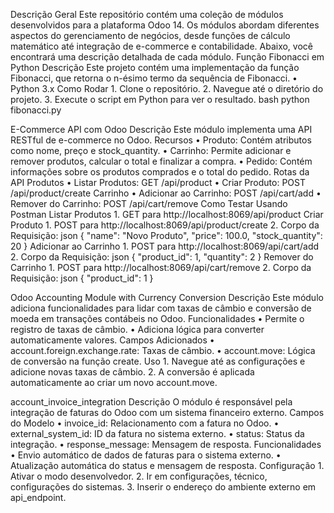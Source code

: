 Descrição Geral
Este repositório contém uma coleção de módulos desenvolvidos para a plataforma Odoo 14. Os módulos abordam diferentes aspectos do gerenciamento de negócios, desde funções de cálculo matemático até integração de e-commerce e contabilidade. Abaixo, você encontrará uma descrição detalhada de cada módulo.
Função Fibonacci em Python
Descrição
Este projeto contém uma implementação da função Fibonacci, que retorna o n-ésimo termo da sequência de Fibonacci.
    • Python 3.x
Como Rodar
    1. Clone o repositório.
    2. Navegue até o diretório do projeto.
    3. Execute o script em Python para ver o resultado.
bash
python fibonacci.py

E-Commerce API com Odoo
Descrição
Este módulo implementa uma API RESTful de e-commerce no Odoo.
Recursos
    • Produto: Contém atributos como nome, preço e stock_quantity.
    • Carrinho: Permite adicionar e remover produtos, calcular o total e finalizar a compra.
    • Pedido: Contém informações sobre os produtos comprados e o total do pedido.
Rotas da API
Produtos
    • Listar Produtos: GET /api/product
    • Criar Produto: POST /api/product/create
Carrinho
    • Adicionar ao Carrinho: POST /api/cart/add
    • Remover do Carrinho: POST /api/cart/remove
Como Testar
Usando Postman
Listar Produtos
    1. GET para http://localhost:8069/api/product
Criar Produto
    1. POST para http://localhost:8069/api/product/create
    2. Corpo da Requisição:
json
{
  "name": "Novo Produto",
  "price": 100.0,
  "stock_quantity": 20
}
Adicionar ao Carrinho
    1. POST para http://localhost:8069/api/cart/add
    2. Corpo da Requisição:
json
{
  "product_id": 1,
  "quantity": 2
}
Remover do Carrinho
    1. POST para http://localhost:8069/api/cart/remove
    2. Corpo da Requisição:
json
{
  "product_id": 1
}

Odoo Accounting Module with Currency Conversion
Descrição
Este módulo adiciona funcionalidades para lidar com taxas de câmbio e conversão de moeda em transações contábeis no Odoo.
Funcionalidades
    • Permite o registro de taxas de câmbio.
    • Adiciona lógica para converter automaticamente valores.
Campos Adicionados
    • account.foreign.exchange.rate: Taxas de câmbio.
    • account.move: Lógica de conversão na função create.
Uso
    1. Navegue até as configurações e adicione novas taxas de câmbio.
    2. A conversão é aplicada automaticamente ao criar um novo account.move.

account_invoice_integration
Descrição
O módulo é responsável pela integração de faturas do Odoo com um sistema financeiro externo.
Campos do Modelo
    • invoice_id: Relacionamento com a fatura no Odoo.
    • external_system_id: ID da fatura no sistema externo.
    • status: Status da integração.
    • response_message: Mensagem de resposta.
Funcionalidades
    • Envio automático de dados de faturas para o sistema externo.
    • Atualização automática do status e mensagem de resposta.
Configuração
    1. Ativar o modo desenvolvedor.
    2. Ir em configurações, técnico, configurações do sistemas.
    3. Inserir o endereço do ambiente externo em api_endpoint.
